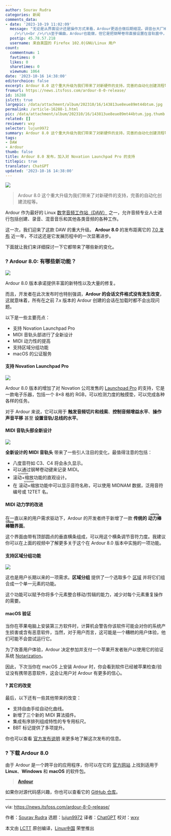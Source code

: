 ```yaml
---
author: Sourav Rudra
categories: 新闻
comments_data:
- date: '2023-10-19 11:02:09'
  message: "无论是从界面设计还是操作方式来看，Ardour更适合做后期缩混。调音台大厂Harrison的MixBus就是基于Ardour开发的。<br
    />\r\n<br />\r\n至于编曲，Ardour也能做，但它是把钢琴卷帘直接设置在音轨窗中，太紧凑了，操作不便，对我来说这设计有点“反人类”。个人不建议用它来编曲。好在这次的8.0更新改善了编曲体验，感兴趣的音乐人也可以试试。"
  postip: 45.78.57.218
  username: 来自美国的 Firefox 102.0|GNU/Linux 用户
count:
  commentnum: 1
  favtimes: 0
  likes: 0
  sharetimes: 0
  viewnum: 1064
date: '2023-10-16 14:38:00'
editorchoice: false
excerpt: Ardour 8.0 这个重大升级为我们带来了对新硬件的支持，完善的自动化创建流程等。
fromurl: https://news.itsfoss.com/ardour-8-0-release/
id: 16288
islctt: true
largepic: /data/attachment/album/202310/16/143813ue8eue89mt44btum.jpg
permalink: /article-16288-1.html
pic: /data/attachment/album/202310/16/143813ue8eue89mt44btum.jpg.thumb.jpg
related: []
reviewer: wxy
selector: lujun9972
summary: Ardour 8.0 这个重大升级为我们带来了对新硬件的支持，完善的自动化创建流程等。
tags:
- DAW
- Ardour
thumb: false
title: Ardour 8.0 发布，加入对 Novation Launchpad Pro 的支持
titlepic: true
translator: ChatGPT
updated: '2023-10-16 14:38:00'
---
```


![](/data/attachment/album/202310/16/143813ue8eue89mt44btum.jpg)



> 
> Ardour 8.0 这个重大升级为我们带来了对新硬件的支持，完善的自动化创建流程等。
> 
> 
> 


Ardour 作为最好的 Linux [数字音频工作站（DAW）](https://itsfoss.com/best-daw-linux/) 之一，允许音频专业人士进行包括创建、录音、混音音乐和其他各类音频的各种工作。


这一次，我们迎来了这款 DAW 的重大升级。 **Ardour 8.0** 的发布距离它的 [7.0 发布](https://news.itsfoss.com/ardour-7-0-release/) 近一年，不过这还是它发展历程中的一次显著进步。


下面就让我们来详细探讨一下它都带来了哪些新的变化。


### ? Ardour 8.0: 有哪些新功能？


![](/data/attachment/album/202310/16/143839gvd64wolrafwgqzw.png)


Ardour 8.0 版本承诺提供丰富的新特性以及大量的修复。


而且，开发者在此次发布时也特别强调，**Ardour 的会话文件格式没有发生改变**，这就意味着，所有在之前 7.x 版本的 Ardour 创建的会话在加载时都不会出现问题。


以下是一些主要亮点：


* 支持 Novation Launchpad Pro
* MIDI 音轨头部进行了全新设计
* MIDI 动力性的提高
* 支持区域分组功能
* macOS 的公证服务


#### 支持 Novation Launchpad Pro


![](/data/attachment/album/202310/16/143840q8ot55xz5no9o8pj.png)


Ardour 8.0 版本的增加了对 Novation 公司发售的 [Launchpad Pro](https://novationmusic.com/products/launchpad-pro) 的支持，它是一款电子乐器，包括一个 8×8 格的 RGB，可以检测力度的触摸垫，可以完成各种各样的任务。


对于 Ardour 来说，它可以用于 **触发音频切片和线索**、**控制音频增益水平**、**操作声音平移** 甚至 **设置音轨/总线的水平**。


#### MIDI 音轨头部全新设计


![](/data/attachment/album/202310/16/143840pv080ha3hpdl3s8k.png)


**全新设计的 MIDI 音轨头** 带来了一些引人注目的变化，最值得注意的包括：


* 八度音符如 C3、C4 将会永久显示。
* 可以通过钢琴卷动键来记录 MIDI。
* <ruby> 滚动+缩放 <rt>  scroomer </rt></ruby> 功能的直观设计。
* 在 <ruby> 滚动+缩放 <rt>  scroomer </rt></ruby> 功能中可以显示音符名称，可以使用 MIDNAM 数据，泛用音符编号或 12TET 名。


#### MIDI 动力学的改进


在一直以来的用户需求驱动下，Ardour 的开发者终于新增了一款 **传统的 <ruby> 动力棒棒糖 <rt>  velocity lollipop </rt></ruby>界面**。


这个界面由带有顶部圆点的垂直横条组成，可以用这个横条调节音符力度。我建议你可以在上面的视频中了解更多关于这个在 Ardour 8.0 版本中实施的一项功能。


#### 支持区域分组功能


![](/data/attachment/album/202310/16/143841tl4tool4addgpw0d.png)


这也是用户长期以来的一项需求。**区域分组** 提供了一个选取多个 [区域](https://manual.ardour.org/working-with-regions/) 并将它们组合成一个单一元素的功能。


这个功能可以赋予你将多个元素整合移动/剪辑的能力，减少对每个元素重复操作的需要。


#### macOS 验证


当你在苹果电脑上安装第三方软件时，计算机会警告你该软件可能会对你的系统产生损害或含有恶意软件，当然，对于用户而言，这可能是一个糟糕的用户体验，他们可能不会尝试运行它。


为了改善用户体验，Ardour 决定参加并支付一个苹果开发者账户以使用它的验证系统 [Notarization](https://developer.apple.com/documentation/security/notarizing_macos_software_before_distribution)。


因此，下次当你在 macOS 上安装 Ardour 时，你会看到软件已经被苹果检查/验证没有携带恶意软件，这会让用户对 Ardour 有更多的信心。


#### ?️ 其它的改变


最后，以下还有一些其他带来的改变：


* 支持自由手绘自动化曲线。
* 新增了三个新的 MIDI 算法插件。
* 集成有序排列组成特性的专专用标尺。
* BBT 标记提供了多项提升。


你也可以查看 [官方发布说明](https://ardour.org/whatsnew.html) 来更多地了解这次发布的信息。


### ? 下载 Ardour 8.0


由于 Ardour 是一个跨平台的应用程序，你可以在它的 [官方网站](https://community.ardour.org/download) 上找到适用于 **Linux**、**Windows** 和 **macOS** 的软件包。



> 
> **[Ardour](https://community.ardour.org/download)**
> 
> 
> 


如果你对源代码感兴趣，你也可以查看它的 [GitHub 仓库](https://github.com/Ardour/ardour)。




---


via: <https://news.itsfoss.com/ardour-8-0-release/>


作者：[Sourav Rudra](https://news.itsfoss.com/author/sourav/) 选题：[lujun9972](https://github.com/lujun9972) 译者：[ChatGPT](https://linux.cn/lctt/ChatGPT) 校对：[wxy](https://github.com/wxy)


本文由 [LCTT](https://github.com/LCTT/TranslateProject) 原创编译，[Linux中国](https://linux.cn/) 荣誉推出